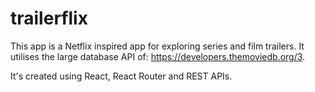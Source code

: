 # trailerflix

This app is a Netflix inspired app for exploring series and film trailers. It utilises the large database API of: https://developers.themoviedb.org/3.

It's created using React, React Router and REST APIs. 

